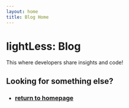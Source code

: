 ```yaml
---
layout: home
title: Blog Home
---
```

# lightLess: Blog
This where developers share insights and code!

## Looking for something else?

  - ###  [return to homepage](/)
